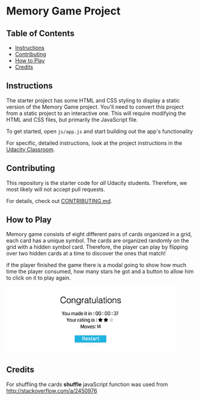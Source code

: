 # Memory Game Project

## Table of Contents

* [Instructions](#instructions)
* [Contributing](#contributing)
* [How to Play](#How_to_Play)
* [Credits](#Credits)

## Instructions

The starter project has some HTML and CSS styling to display a static version of the Memory Game project. You'll need to convert this project from a static project to an interactive one. This will require modifying the HTML and CSS files, but primarily the JavaScript file.

To get started, open `js/app.js` and start building out the app's functionality

For specific, detailed instructions, look at the project instructions in the [Udacity Classroom](https://classroom.udacity.com/me).

## Contributing

This repository is the starter code for _all_ Udacity students. Therefore, we most likely will not accept pull requests.

For details, check out [CONTRIBUTING.md](CONTRIBUTING.md).


## How to Play
Memory game consists of eight different pairs of cards organized in a grid, each card has a unique symbol. The cards are organized randomly on the grid with a hidden symbol card. Therefore, the player can play by flipping over two hidden cards at a time to discover the ones that match!

if the player finished the game there is a modal going to show how much time the player consumed, how many stars he got and a button to allow him to click on it to play again.

<img src="./img/final.png" width="450">

## Credits
For shuffling the cards **shuffle** javaScript function was used from http://stackoverflow.com/a/2450976
